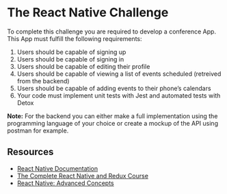 # The React Native Challenge
To complete this challenge you are required to develop a conference App. This App must fulfill the following requirements:

1. Users should be capable of signing up
2. Users should be capable of signing in
3. Users should be capable of editing their profile
4. Users should be capable of viewing a list of events scheduled (retreived from the backend)
5. Users should be capable of adding events to their phone’s calendars
6. Your code must implement unit tests with Jest and automated tests with Detox

**Note:** For the backend you can either make a full implementation using the programming language of your choice or create a mockup of the API using postman for example.

## Resources
- [React Native Documentation](https://facebook.github.io/react-native/docs/getting-started)
- [The Complete React Native and Redux Course](https://www.udemy.com/course/the-complete-react-native-and-redux-course/)
- [React Native: Advanced Concepts](https://www.udemy.com/course/react-native-advanced/)
